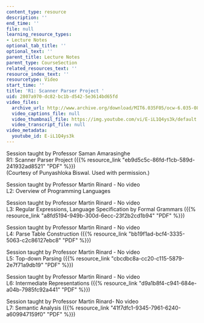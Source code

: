 ```yaml
---
content_type: resource
description: ''
end_time: ''
file: null
learning_resource_types:
- Lecture Notes
optional_tab_title: ''
optional_text: ''
parent_title: Lecture Notes
parent_type: CourseSection
related_resources_text: ''
resource_index_text: ''
resourcetype: Video
start_time: ''
title: 'R1: Scanner Parser Project '
uid: 2807a970-dc82-bc1b-d542-5e3614bd65fd
video_files:
  archive_url: http://www.archive.org/download/MIT6.035F05/ocw-6.035-08sep2005-220k.mp4
  video_captions_file: null
  video_thumbnail_file: https://img.youtube.com/vi/E-iL1Q4ys3k/default.jpg
  video_transcript_file: null
video_metadata:
  youtube_id: E-iL1Q4ys3k
---
```


Session taught by Professor Saman Amarasinghe  
R1: Scanner Parser Project ({{% resource_link "eb9d5c5c-86fd-f1cb-589d-241932ad8521" "PDF" %}})  
(Courtesy of Punyashloka Biswal. Used with permission.)

Session taught by Professor Martin Rinard - No video  
L2: Overview of Programming Languages

Session taught by Professor Martin Rinard - No video  
L3: Regular Expressions, Language Specification by Formal Grammars ({{% resource_link "a8fd5194-949b-300d-6ecc-23f2b2cd1b94" "PDF" %}})

Session taught by Professor Martin Rinard - No video  
L4: Parse Table Construction ({{% resource_link "bb19f1ad-bcf4-3335-5063-c2c86127ebc8" "PDF" %}})

Session taught by Professor Martin Rinard - No video  
L5: Top-down Parsing ({{% resource_link "cbcdbc8a-cc20-c115-5879-2e7f71a9db19" "PDF" %}})

Session taught by Professor Martin Rinard - No video  
L6: Intermediate Representations ({{% resource_link "d9a1b8f4-c941-684e-a04b-7985fc92a441" "PDF" %}})

Session taught by Professor Martin Rinard- No video  
L7: Semantic Analysis ({{% resource_link "41f7dfc1-9345-7961-6240-a609947159f0" "PDF" %}})

